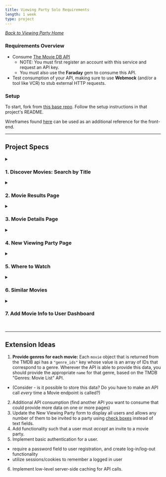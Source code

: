 ```yaml
---
title: Viewing Party Solo Requirements
length: 1 week
type: project
---
```

<style>
summary:hover {
  background-color: #bbe5fa;
}
</style>


_[Back to Viewing Party Home](./index)_

### Requirements Overview

- Consume [The Movie DB API](https://developers.themoviedb.org/3/getting-started/introduction)
  - NOTE: You must first register an account with this service and request an API key. 
  - You must also use the **Faraday** gem to consume this API. 
- Test consumption of your API, making sure to use **Webmock** (and/or a tool like VCR) to stub external HTTP requests.

### Setup
To start, fork from [this base repo](https://github.com/turingschool-examples/viewing_party_solo_7). Follow the setup instructions in that project's README.

Wireframes found [here](./wireframes) can be used as an additional reference for the front-end.

---

## Project Specs

<details><summary><h3>1. Discover Movies: Search by Title</h3></summary>
```
As a user,
When I visit the '/users/:id/discover' path (where :id is the id of a valid user),
I should see
- a Button to Discover Top Rated Movies
- a text field to enter keyword(s) to search by movie title
- a Button to Search by Movie Title
```

**Notes:** 

When the user clicks on the Top Rated Movies OR the search button, they should be taken to the movies results page (more details of this on the `2. Movies Results Page` story). 

The movies will be retrieved by consuming [The MovieDB API](https://developers.themoviedb.org/3/getting-started/introduction).

<hr/>
</details>

<details><summary><h3>2. Movie Results Page</h3></summary>

```
When I visit the discover movies page ('/users/:id/discover'),
and click on either the Discover Top Rated Movies button or fill out the movie title search and click the Search button,
I should be taken to the movies results page (`users/:user_id/movies`) where I see: 

- Title (As a Link to the Movie Details page (see story #3))
- Vote Average of the movie

I should also see a button to return to the Discover Page.
```

**Notes:** 

* There should only be a maximum of 20 results. The above details should be listed for each movie.
<hr/>
</details>

<details><summary><h3>3. Movie Details Page </h3></summary>

```
As a user, 
When I visit a movie's detail page (`/users/:user_id/movies/:movie_id`) where :id is a valid user id,
I should see
- a button to Create a Viewing Party
- a button to return to the Discover Page

I should also see the following information about the movie:

- Movie Title
- Vote Average of the movie
- Runtime in hours & minutes
- Genre(s) associated to movie
- Summary description
- List the first 10 cast members (characters & actress/actors)
- Count of total reviews
- Each review's author and information

```

**Notes** 
* The above information should come from 3 different endpoints from [The Movie DB API](https://developers.themoviedb.org/3/getting-started/introduction).
* The "Create a Viewing Party" button should take the user to the "New Viewing Party" page (`/users/:user_id/movies/:movie_id/viewing_party/new`) - see story #4.

<hr/>
</details>

<details><summary><h3>4. New Viewing Party Page</h3></summary>

```
When I visit the new viewing party page ('/users/:user_id/movies/:movie_id/viewing_party/new', where :user_id is a valid user's id and :movie_id is a valid Movie id from the API),
I should see the name of the movie title rendered above a form with the following fields:

- Duration of Party with a default value of movie runtime in minutes; a viewing party should NOT be created if set to a value less than the duration of the movie
- When: field to select date
- Start Time: field to select time
- Guests: three (optional) text fields for guest email addresses 
- Button to create a party
```
**Notes:**
* When the party is created, the user should be redirected back to the dashboard where the new event is shown.
* The user who created the event should be designated the **host**. There should only ever be 1 host of the party. *(Hint: check your `schema.rb`)*
* The event should also be listed on any other existing user's dashboards that were also invited to the party. 
* Optionally, you can create a [custom validation](https://guides.rubyonrails.org/active_record_validations.html#custom-methods) to help with the duration attribute. 

<hr/>
</details>

<details><summary><h3>5. Where to Watch</h3></summary>
```
As a user, 
When I visit a Viewing Party's show page (`/users/:user_id/movies/:movie_id/viewing_party/:id`), 
I should see 
- logos of video providers for where to buy the movie (e.g. Apple TV, Vudu, etc.)
- logos of video providers for where to rent the movie (e.g. Amazon Video, DIRECTV, etc.)
And I should see a data attribution for the JustWatch platform that reads: 
"Buy/Rent data provided by JustWatch",
as per TMDB's instructions.
```

**Notes**
* The logos used should be provided by the TMDB Watch Providers endpoint. 

<hr/>
</details>

<details><summary><h3>6. Similar Movies</h3></summary>
```
As a user, 
When I visit a Movie Details page (`/users/:user_id/movies/:movie_id`),
I see a link for "Get Similar Movies"
When I click that link
I am taken to the Similar Movies page (`/users/:user_id/movies/:movie_id/similar`)
Where I see a list of movies that are similar to the one provided by :movie_id, 
which includes the similar movies': 
- Title
- Overview
- Release Date
- Poster image
- Vote Average
```
</details>

<details><summary><h3>7. Add Movie Info to User Dashboard</h3></summary>

```
As a user,
When I visit a user dashboard ('/user/:user_id'),
I should see the viewing parties that the user has been invited to with the following details:

- Movie Image
- Movie Title, which links to the movie show page
- Date and Time of Event
- who is hosting the event
- list of users invited, with my name in bold

I should also see the viewing parties that the user has created (hosting) with the following details:

- Movie Image
- Movie Title, which links to the movie show page
- Date and Time of Event
- That I am the host of the party
- List of friends invited to the viewing party
```

**Notes:**
* Some of the information required in this user story is already on the page; you are allowed and expected to change any and all formatting/code required to complete the story. 


</details>

<br>
<hr/>

## Extension Ideas


1. **Provide genres for each movie:** Each `movie` object that is returned from the TMDB api has a `"genre_ids"` key whose value is an array of IDs that correspond to a genre. Wherever the API is able to provide this data, you should provide the appropriate `name` for that genre, based on the TMDB "Genres: Movie List" API. 
  - (Consider - is it possible to store this data? Do you have to make an API call *every* time a Movie endpoint is called?)

2. Additional API consumption (find another API you want to consume that could provide more data on one or more pages)
3. Update the New Viewing Party form to display all users and allows any number of them to be invited to a party using [check boxes](https://apidock.com/rails/ActionView/Helpers/FormHelper/check_box) instead of text fields.
4. Add functionality such that a user must _accept_ an invite to a movie party.
5. Implement basic authentication for a user.
 * require a password field to user registration, and create log-in/log-out functionality 
 * utilize sessions/cookies to remember a logged in user
6. Implement low-level server-side caching for API calls.
